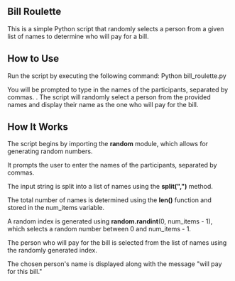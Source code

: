 ## Bill Roulette

This is a simple Python script that randomly selects a person from a given list of names to determine who will pay for a bill.

## How to Use

Run the script by executing the following command: Python bill_roulette.py

You will be prompted to type in the names of the participants, separated by commas.
.
The script will randomly select a person from the provided names and display their name as the one who will pay for the bill.

## How It Works

The script begins by importing the **random** module, which allows for generating random numbers.

It prompts the user to enter the names of the participants, separated by commas.

The input string is split into a list of names using the **split(",")** method.

The total number of names is determined using the **len()** function and stored in the num_items variable.

A random index is generated using **random.randint**(0, num_items - 1), which selects a random number between 0 and num_items - 1.

The person who will pay for the bill is selected from the list of names using the randomly generated index.

The chosen person's name is displayed along with the message "will pay for this bill."